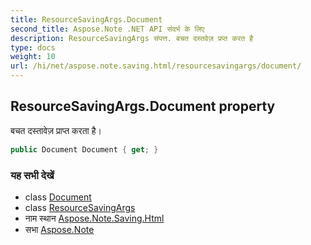 ```yaml
---
title: ResourceSavingArgs.Document
second_title: Aspose.Note .NET API संदर्भ के लिए
description: ResourceSavingArgs संपत्त. बचत दस्तवेज़ प्रप्त करत है
type: docs
weight: 10
url: /hi/net/aspose.note.saving.html/resourcesavingargs/document/
---
```

## ResourceSavingArgs.Document property

बचत दस्तावेज़ प्राप्त करता है।

```csharp
public Document Document { get; }
```

### यह सभी देखें

* class [Document](../../../aspose.note/document/)
* class [ResourceSavingArgs](../)
* नाम स्थान [Aspose.Note.Saving.Html](../../resourcesavingargs/)
* सभा [Aspose.Note](../../../)



